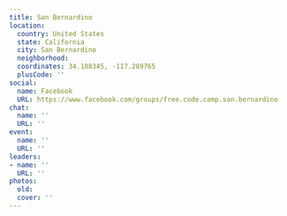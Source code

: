 ```yaml
---
title: San Bernardino
location:
  country: United States
  state: California
  city: San Bernardino
  neighborhood: 
  coordinates: 34.108345, -117.289765
  plusCode: ''
social:
  name: Facebook
  URL: https://www.facebook.com/groups/free.code.camp.san.bernardino
chat:
  name: ''
  URL: ''
event:
  name: ''
  URL: ''
leaders:
- name: ''
  URL: ''
photos:
  old: 
  cover: ''
---
```

